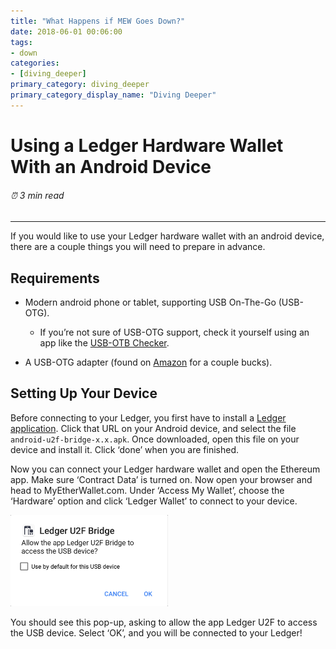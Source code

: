 ```yaml
---
title: "What Happens if MEW Goes Down?"
date: 2018-06-01 00:06:00
tags:
- down
categories:
- [diving_deeper]
primary_category: diving_deeper
primary_category_display_name: "Diving Deeper"
---
```



# __Using a Ledger Hardware Wallet With an Android Device__
###### ⏰ 3 min read
***

If you would like to use your Ledger hardware wallet with an android device, there are a couple things you will need to prepare in advance.



## __Requirements__

* Modern android phone or tablet, supporting USB On-The-Go (USB-OTG).
    * If you’re not sure of USB-OTG support, check it yourself using an app like the [USB-OTB Checker](https://play.google.com/store/apps/details?id=com.faitaujapon.otg).

* A USB-OTG adapter (found on [Amazon](https://www.amazon.com/s/ref=nb_sb_noss_2?url=search-alias%3Daps&field-keywords=usb+otg+adapter) for a couple bucks).



## __Setting Up Your Device__

Before connecting to your Ledger, you first have to install a [Ledger application](https://github.com/LedgerHQ/android-u2f-bridge/releases). Click that URL on your Android device, and select the file `android-u2f-bridge-x.x.apk`. Once downloaded, open this file on your device and install it. Click ‘done’ when you are finished.

Now you can connect your Ledger hardware wallet and open the Ethereum app. Make sure ‘Contract Data’ is turned on. Now open your browser and head to MyEtherWallet.com. Under ‘Access My Wallet’, choose the ‘Hardware’ option and click ‘Ledger Wallet’ to connect to your device.



<img src="/images/posts/diving-deeper/ledger-hardware-wallet-using-with-android-01.png" width="50%">



You should see this pop-up, asking to allow the app Ledger U2F to access the USB device. Select ‘OK’, and you will be connected to your Ledger!
